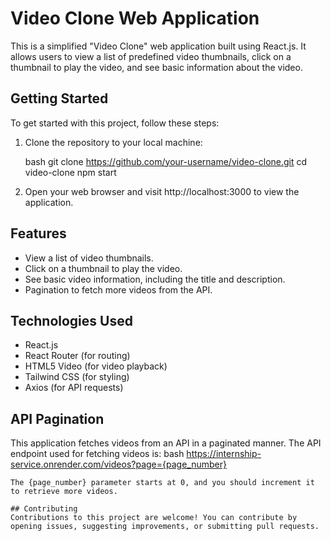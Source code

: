 # Video Clone Web Application

This is a simplified "Video Clone" web application built using React.js. It allows users to view a list of predefined video thumbnails, click on a thumbnail to play the video, and see basic information about the video.

## Getting Started

To get started with this project, follow these steps:

1. Clone the repository to your local machine:

   bash
   git clone https://github.com/your-username/video-clone.git
   cd video-clone
   npm start
2. Open your web browser and visit http://localhost:3000 to view the application.

## Features
- View a list of video thumbnails.
- Click on a thumbnail to play the video.
- See basic video information, including the title and description.
- Pagination to fetch more videos from the API.

## Technologies Used
- React.js
- React Router (for routing)
- HTML5 Video (for video playback)
- Tailwind CSS (for styling)
- Axios (for API requests)

## API Pagination
This application fetches videos from an API in a paginated manner. The API endpoint used for fetching videos is:
  bash
    https://internship-service.onrender.com/videos?page={page_number}
  ```
The {page_number} parameter starts at 0, and you should increment it to retrieve more videos.

## Contributing
Contributions to this project are welcome! You can contribute by opening issues, suggesting improvements, or submitting pull requests.